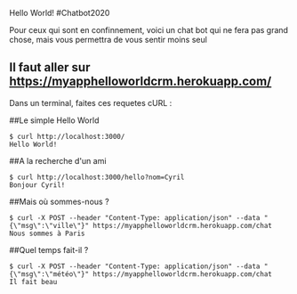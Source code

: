 Hello World! #Chatbot2020

Pour ceux qui sont en confinnement, voici un chat bot qui ne fera pas grand chose, mais vous permettra de vous sentir moins seul


## Il faut aller sur https://myapphelloworldcrm.herokuapp.com/

Dans un terminal, faites ces requetes cURL :

##Le simple Hello World
```
$ curl http://localhost:3000/
Hello World!
```

##A la recherche d'un ami
```
$ curl http://localhost:3000/hello?nom=Cyril
Bonjour Cyril!
```

##Mais où sommes-nous ?
```
$ curl -X POST --header "Content-Type: application/json" --data "{\"msg\":\"ville\"}" https://myapphelloworldcrm.herokuapp.com/chat
Nous sommes à Paris
```

##Quel temps fait-il ?
```
$ curl -X POST --header "Content-Type: application/json" --data "{\"msg\":\"météo\"}" https://myapphelloworldcrm.herokuapp.com/chat
Il fait beau
```
